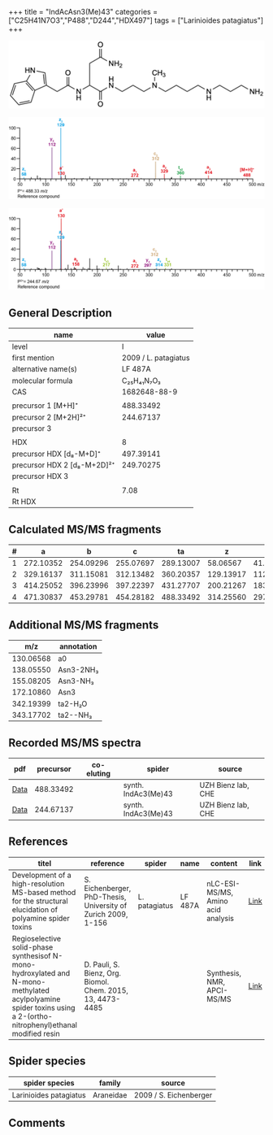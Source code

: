 +++
title = "IndAcAsn3(Me)43"
categories = ["C25H41N7O3","P488","D244","HDX497"]
tags = ["Larinioides patagiatus"]
+++

![](/img/IndAcAsn3(Me)43.png)

![](/img_MSMS/488_IndAcAsn3(Me)43.png?classes=border)

![](/img_MSMS/488_IndAcAsn3(Me)43_2.png?classes=border)

## General Description

| name                        | value                |
|-----------------------------|----------------------|
| level                       | I                    |
| first mention               | 2009 / L. patagiatus |
| alternative name(s)         | LF 487A              |
| molecular formula           | C₂₅H₄₁N₇O₃           |
| CAS                         | 1682648-88-9         |
|                             |                      |
| precursor 1 [M+H]⁺          | 488.33492            |
| precursor 2 [M+2H]²⁺        | 244.67137            |
| precursor 3                 |                      |
|                             |                      |
| HDX                         | 8                    |
| precursor HDX   [d₈-M+D]⁺   | 497.39141            |
| precursor HDX 2 [d₈-M+2D]²⁺ | 249.70275            |
| precursor HDX 3             |                      |
|                             |                      |
| Rt                          | 7.08                 |
| Rt HDX                      |                      |

## Calculated MS/MS fragments

| # | a         | b         | c         | ta        | z         | y         | tz        |
|---|-----------|-----------|-----------|-----------|-----------|-----------|-----------|
| 1 | 272.10352 | 254.09296 | 255.07697 | 289.13007 | 58.06567  | 41.03912  | 75.09222  |
| 2 | 329.16137 | 311.15081 | 312.13482 | 360.20357 | 129.13917 | 112.11262 | 160.18137 |
| 3 | 414.25052 | 396.23996 | 397.22397 | 431.27707 | 200.21267 | 183.18612 | 217.23922 |
| 4 | 471.30837 | 453.29781 | 454.28182 | 488.33492 | 314.25560 | 297.22905 | 331.28215 |

## Additional MS/MS fragments

| m/z       | annotation |
|-----------|------------|
| 130.06568 | a0         |
| 138.05550 | Asn3-2NH₃  |
| 155.08205 | Asn3-NH₃   |
| 172.10860 | Asn3       |
| 342.19399 | ta2-H₂O    |
| 343.17702 | ta2--NH₃   |

## Recorded MS/MS spectra

| pdf                                         | precursor | co-eluting | spider              | source             |
|---------------------------------------------|-----------|------------|---------------------|--------------------|
| [Data](/pdf/488_IndAcAsn3(Me)43_7-08.pdf)   | 488.33492 |        | synth. IndAc3(Me)43 | UZH Bienz lab, CHE |
| [Data](/pdf/488_IndAcAsn3(Me)43_7-08_2.pdf) | 244.67137 |       | synth. IndAc3(Me)43 | UZH Bienz lab, CHE |

## References

| titel                                                                                                                                                            | reference                                                     | spider        | name    | content                            | link                                                                                   |
|------------------------------------------------------------------------------------------------------------------------------------------------------------------|---------------------------------------------------------------|---------------|---------|------------------------------------|----------------------------------------------------------------------------------------|
| Development of a high-resolution MS-based method for the structural elucidation of polyamine spider toxins                                                       | S. Eichenberger, PhD-Thesis, University of Zurich 2009, 1-156 | L. patagiatus | LF 487A | nLC-ESI-MS/MS, Amino acid analysis | [Link](https://www.zora.uzh.ch/id/eprint/12787/1/Eichenberger.pdf)                     |
| Regioselective solid-phase synthesisof N-mono-hydroxylated and N-mono-methylated acylpolyamine spider toxins using a 2-(ortho-nitrophenyl)ethanal modified resin | D. Pauli, S. Bienz, Org. Biomol. Chem. 2015, 13, 4473-4485    |               |         | Synthesis, NMR, APCI-MS/MS         | [Link](https://pubs.rsc.org/en/Content/ArticleLanding/2015/OB/C5OB00108K#!divAbstract) |

## Spider species

| spider species         | family    | source                 |
|------------------------|-----------|------------------------|
| Larinioides patagiatus | Araneidae | 2009 / S. Eichenberger |

## Comments